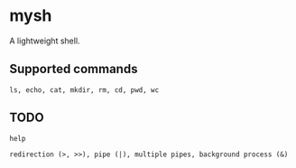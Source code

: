 # mysh
A lightweight shell.

## Supported commands
```shell
ls, echo, cat, mkdir, rm, cd, pwd, wc
```

## TODO
```shell
help
```

```shell
redirection (>, >>), pipe (|), multiple pipes, background process (&)
```
